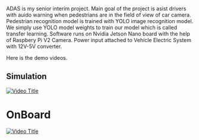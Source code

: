 ADAS is my senior interim project.
Main goal of the project is asist drivers with auido warning when pedestrians are in the field of view of car camera.
Pedestrian recognition model is trained with YOLO image recognition model. We simply use YOLO model weights to train our model which is called transfer learning. Software runs on Nvidia Jetson Nano board with the help of Raspbery Pi V2 Camera. Power input attached to Vehicle Electric System with 12V-5V converter.

Here is the demo videos.

## Simulation

[![Video Title](https://img.youtube.com/vi/lKG4NBv5yig/0.jpg)](https://www.youtube.com/watch?v=lKG4NBv5yig)

# OnBoard

[![Video Title](https://img.youtube.com/vi/3wK0uPyJD9g/0.jpg)](https://www.youtube.com/watch?v=3wK0uPyJD9g)

